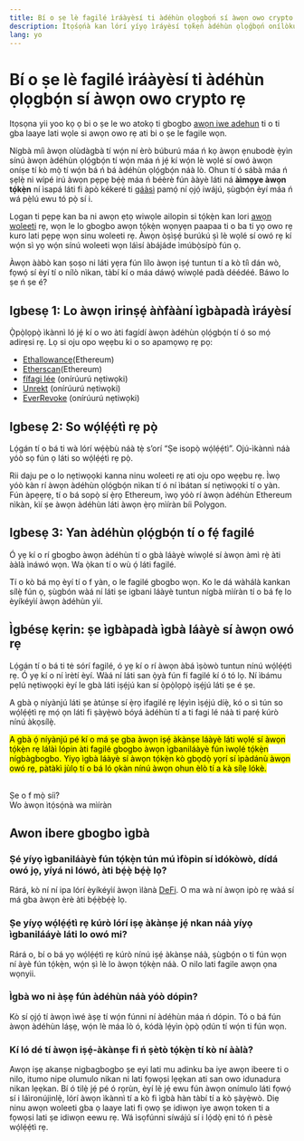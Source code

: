 ```yaml
---
title: Bí o ṣe lè fagilé ìráàyèsí ti àdéhùn ọlọgbọ́n sí àwọn owo crypto rẹ
description: Ìtọ́sọ́nà kan lórí yíyọ ìráyèsí tọ́kẹ̀n àdéhùn ọlọ́gbọ́n onílòkulò
lang: yo
---
```


# Bí o ṣe lè fagilé ìráàyèsí ti àdéhùn ọlọgbọ́n sí àwọn owo crypto rẹ

Itọsọna yii yoo kọ ọ bi o ṣe le wo atokọ ti gbogbo [awọn iwe adehun](/glossary/#smart-contract) ti o ti gba laaye lati wọle si awọn owo rẹ ati bi o ṣe le fagile wọn.

Nígbà míì àwọn olùdàgbà tí wọ́n ní èrò búburú máa ń kọ àwọn ẹnubodè ẹ̀yìn sínú àwọn àdéhùn ọlọ́gbọ́n tí wọ́n máa ń jẹ́ kí wọ́n lè wọlé sí owó àwọn oníṣe tí kò mọ̀ tí wọ́n bá ń bá àdéhùn ọlọ́gbọ́n náà lò. Ohun tí ó sábà máa ń ṣẹlẹ̀ ni wípé irú àwọn pẹpẹ bẹ́ẹ̀ máa ń béèrè fún ààyè láti ná **àìmọye àwọn tọ́kẹ̀n** ní ìsapá láti fi àpò kékeré ti [gáàsì](/glossary/#gas) pamọ́ ní ọjọ́ iwájú, ṣùgbọ́n èyí máa ń wá pẹ̀lú ewu tó pọ̀ sí i.

Lọgan ti pẹpẹ kan ba ni awọn ẹtọ wiwọle ailopin si tọ́kẹ̀n kan lori [awọn woleeti](/glossary/#wallet) rẹ, wọn le lo gbogbo awọn tọ́kẹ̀n wọnyẹn paapaa ti o ba ti yọ owo rẹ kuro lati pẹpẹ wọn sinu woleeti rẹ. Àwọn òṣìṣẹ́ burúkú ṣì lè wọlé sí owó rẹ kí wọ́n sì yọ wọ́n sínú woleeti wọn láìsí àbájáde ìmúbọ̀sípò fún ọ.

Àwọn ààbò kan ṣoṣo ni láti yẹra fún lílo àwọn iṣẹ́ tuntun tí a kò tíì dán wò, fọwọ́ sí èyí tí o nílò nìkan, tàbí kí o máa dáwọ́ wíwọlé padà déédéé. Báwo lo ṣe ń ṣe é?

## Igbesẹ 1: Lo àwọn irinṣẹ́ àǹfààní ìgbàpadà ìráyèsí

Ọ̀pọ̀lọpọ̀ ìkànnì ló jẹ́ kí o wo àti fagídí àwọn àdéhùn ọlọ́gbọ́n tí ó so mọ́ adirẹsi rẹ. Lọ si oju opo wẹẹbu ki o so apamọwọ rẹ pọ:

- [Ethallowance](https://ethallowance.com/)(Ethereum)
- [Etherscan](https://etherscan.io/tokenapprovalchecker)(Ethereum)
- [fífagi lée](https://revoke.cash/) (onírúurú nẹtiwọki)
- [Unrekt](https://app.unrekt.net/) (onírúurú nẹtiwọki)
- [EverRevoke](https://everrise.com/everrevoke/) (onírúurú nẹtiwọki)

## Igbesẹ 2: So wọ́lẹ́ẹ́tì rẹ pọ̀

Lọ́gán tí o bá ti wà lórí wẹ́ẹ̀bù náà tẹ̀ s’orí “Ṣe isopọ̀ wọ́lẹ́ẹ́tì”. Ojú-ìkànnì náà yóò sọ fún ọ láti so wọ́lẹ́ẹ́tì rẹ pọ̀.

Rii daju pe o lo nẹtiwọọki kanna ninu woleeti rẹ ati oju opo wẹẹbu rẹ. Ìwọ yóò kàn rí àwọn àdéhùn ọlọ́gbọ́n nìkan tí ó ní ìbátan sí nẹtiwọọki tí o yàn. Fún àpẹẹrẹ, tí o bá sopọ̀ sí ẹ̀rọ Ethereum, ìwọ yóò rí àwọn àdéhùn Ethereum nìkàn, kìí ṣe àwọn àdéhùn láti àwọn ẹ̀rọ mìíràn bíi Polygon.

## Igbesẹ 3: Yan àdéhùn ọlọ́gbọ́n tí o fẹ́ fagilé

Ó yẹ kí o rí gbogbo àwọn àdéhùn tí o gbà láàyè wíwọlé sí àwọn àmì rẹ̀ àti ààlà ìnáwó wọn. Wa ọ̀kan tí o wù ọ́ láti fagilé.

Tí o kò bá mọ èyí tí o f yàn, o le fagilé gbogbo wọn. Ko le dá wàhálà kankan sílẹ̀ fún ọ, ṣùgbón wàá ní láti ṣe igbani láàyè tuntun nígbà mìíràn tí o bá fẹ lo èyíkéyìí àwọn àdéhùn yìí.

## Ìgbésẹ kẹrin: ṣe ìgbàpadà ìgbà láàyè sí àwọn owó rẹ

Lọ́gán tí o bá ti tė sórí fagilé, ó yẹ kí o rí àwọn àbá ìṣòwò tuntun nínú wọ́lẹ́ẹ́tì rẹ. Ó yẹ kí o ní ìrètí èyí. Wàá ní láti san ọ̀yà fún fí fagilé kí ó tó lọ. Ní ìbámu pẹlú nẹtiwọọki èyí le gbà láti iṣẹ́jú kan sí ọ̀pọ̀lọpọ̀ iṣẹ́jú láti ṣe é ṣe.

A gbà ọ níyànjú láti ṣe àtúnṣe sí ẹ̀rọ ìfagilé rẹ lẹ́yìn ìṣẹ́jú díẹ̀, kó o sì tún so wọ́lẹ́ẹ́tì rẹ mọ́ ọn láti fi ṣàyẹ̀wò bóyá àdéhùn tí a ti fagi lé náà ti parẹ́ kúrò nínú àkọsílẹ̀.

<mark>A gbà ọ́ níyànjú pé kí o má ṣe gba àwọn iṣẹ́ àkànṣe láàyè láti wọlé sí àwọn tọ́kẹ̀n rẹ lálàì lópin àti fagilé gbogbo àwọn ìgbaniláàyè fún ìwọlé tọ́kẹ̀n nígbàgbogbo. Yíyọ ìgbà láàyè sí àwọn tọ́kẹ̀n kò gbọdọ̀ yọrí sí ìpàdánù àwọn owó rẹ, pàtàkì jùlọ tí o bá ló ọkàn nínú àwọn ohun èlò tí a kà sílẹ lókè.</mark>

 <br />

<InfoBanner shouldSpaceBetween emoji=":eyes:">
  <div>Ṣe o f mọ̀ síi?</div>
  <ButtonLink href="/guides/">
    Wo àwọn ìtọ́sọ́nà wa mìíràn
  </ButtonLink>
</InfoBanner>

## Awon ibere gbogbo ìgbà

### Ṣé yíyọ ìgbaniláàyè fún tọ́kẹ̀n tún mú ìfòpin sí ìdókòwò, dídá owó jọ, yíyá ni lówó, àti bẹ́ẹ̀ bẹ́ẹ̀ lọ?

Rárá, kò ní ní ipa lórí èyíkéyìí àwọn ìlànà [DeFi](/glossary/#defi). O ma wà ní àwọn ipò rẹ wàá sí má gba àwọn èrè àti bẹ́ẹ̀bẹ́ẹ̀ lọ.

### Ṣe yíyọ wọ́lẹ́ẹ́tì rẹ kúrò lórí iṣẹ àkànṣe jẹ́ nkan náà yíyọ ìgbanilááyè láti lo owó mi?

Rárá o, bí o bá yọ wọ́lẹ́ẹ́tì rẹ kúrò nínú iṣẹ́ àkànṣe náà, ṣùgbọ́n o ti fún wọn ní àyè fún tọ́kẹ̀n, wọ́n ṣì lè lo àwọn tọ́kẹ̀n náà. O nilo lati fagile awọn ọna wọnyii.

### Ìgbà wo ni àṣẹ fún àdéhùn náà yóò dópin?

Kò sí ọjọ́ tí àwọn ìwé àṣẹ tí wọ́n fúnni ní àdéhùn máa ń dópin. Tó o bá fún àwọn àdéhùn láṣẹ, wọ́n lè máa lò ó, kódà lẹ́yìn ọ̀pọ̀ ọdún tí wọ́n ti fún wọn.

### Kí ló dé tí àwọn iṣẹ́-àkànṣe fi ń ṣètò tọ́kẹ̀n tí kò ní ààlà?

Awọn iṣẹ akanṣe nigbagbogbo ṣe eyi lati mu adinku ba iye awọn ibeere ti o nilo, itumo nipe olumulo nikan ni lati fọwọsi lẹẹkan ati san owo idunadura nikan lẹẹkan. Bí ó tilẹ̀ jẹ́ pé ó rọrùn, èyí lè jẹ́ ewu fún àwọn onímulo láti fọwọ́ sí i láìronújinlẹ̀, lórí àwọn ìkànnì tí a kò fi ìgbà hàn tàbí tí a kò ṣàyẹ̀wò. Diẹ ninu awọn woleeti gba ọ laaye lati fi ọwọ ṣe idiwọn iye awọn token ti a fọwọsi lati ṣe idiwọn eewu rẹ. Wá ìsọfúnni síwájú sí i lọ́dọ̀ ẹni tó ń pèsè wọ́lẹ́ẹ́tì rẹ.
